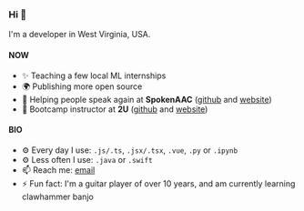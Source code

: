### Hi 👋

I'm a developer in West Virginia, USA.

#### NOW
* ✨ Teaching a few local ML internships
* 🌍 Publishing more open source
* 🏢 Helping people speak again at **SpokenAAC** ([github](https://github.com/spokenaac) and [website](https://www.spokenaac.com))
* 🏢 Bootcamp instructor at **2U** ([github](https://github.com/coding-boot-camp) and [website](https://2u.com/))

#### BIO
* ⚙️ Every day I use: `.js/.ts`, `.jsx/.tsx`, `.vue`, `.py` or `.ipynb`
* ⚙️ Less often I use: `.java` or `.swift`
* 📫 Reach me: [email](mailto:aslyons001@gmail.com)
* ⚡️ Fun fact: I'm a guitar player of over 10 years, and am currently learning clawhammer banjo
